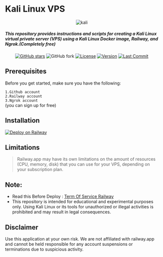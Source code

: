 # Kali Linux VPS
<p align="center"><img src="https://github.com/kavidu-dilhara/Kali-Linux-VPS/blob/main/img/kali-logo.jpeg?resize=1024%2C555&amp;ssl=1" alt="kali"></p>
<h5 align="left"> This repository provides instructions and scripts for creating a Kali Linux virtual private server (VPS) using a Kali Linux Docker image, Railway, and Ngrok.(Completely free) </h5>

<center>

[![GitHub stars](https://img.shields.io/github/stars/kavidu-dilhara/Kali-Linux-VPS?style=social)](https://github.com/kavidu-dilhara/Kali-Linux-VPS/stargazers)
![GitHub fork](https://img.shields.io/github/forks/kavidu-dilhara/Kali-Linux-VPS?style=social)
[![License](https://img.shields.io/badge/license-MIT-blue.svg)](https://github.com/kavidu-dilhara/Kali-Linux-VPS/blob/master/LICENSE)
[![Version](https://img.shields.io/badge/version-1.0.0-green.svg)](https://github.com/kavidu-dilhara/Kali-Linux-VPS/releases)
[![Last Commit](https://img.shields.io/github/last-commit/kavidu-dilhara/Kali-Linux-VPS.svg)](https://github.com/kavidu-dilhara/Kali-Linux-VPS/commits/master)
 
</center>

## Prerequisites
Before you get started, make sure you have the following:<br>

` 1.Github account ` <br>
` 2.Railway account `<br>
` 3.Ngrok account ` <br>
(you can sign up for free)

## Installation
[![Deploy on Railway](https://railway.app/button.svg)](https://github.com/kavidu-dilhara/Kali-Linux-VPS/blob/main/deploy.md)

## Limitations

<blockquote>
Railway.app may have its own limitations on the amount of resources (CPU, memory, disk) that you can use for your VPS, depending on your subscription plan.

</blockquote>

## Note:
* Read this Before Deploy : [Term Of Service Railway](https://railway.app/legal/fair-use)
* This repository is intended for educational and experimental purposes only. Using Kali Linux or its tools for unauthorized or illegal activities is prohibited and may result in legal consequences.

## Disclaimer
Use this application at your own risk. We are not affiliated with railway.app and cannot be held responsible for any account suspensions or terminations due to suspicious activity.
